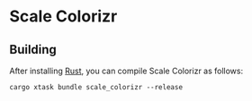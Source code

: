 # Scale Colorizr

## Building

After installing [Rust](https://rustup.rs/), you can compile Scale Colorizr as follows:

```shell
cargo xtask bundle scale_colorizr --release
```
